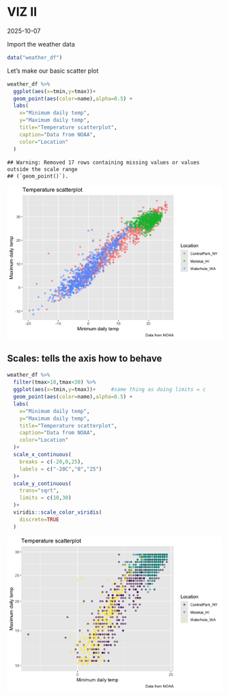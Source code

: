 VIZ II
================
2025-10-07

Import the weather data

``` r
data("weather_df")
```

Let’s make our basic scatter plot

``` r
weather_df %>% 
  ggplot(aes(x=tmin,y=tmax))+
  geom_point(aes(color=name),alpha=0.5) +
  labs(
    x="Minimum daily temp",
    y="Maximum daily temp",
    title="Temperature scatterplot",
    caption="Data from NOAA",
    color="Location"
  )
```

    ## Warning: Removed 17 rows containing missing values or values outside the scale range
    ## (`geom_point()`).

![](VIZII_files/figure-gfm/unnamed-chunk-2-1.png)<!-- -->

## Scales: tells the axis how to behave

``` r
weather_df %>% 
  filter(tmax>10,tmax<30) %>% 
  ggplot(aes(x=tmin,y=tmax))+     #same thing as doing limits = c
  geom_point(aes(color=name),alpha=0.5) +
  labs(
    x="Minimum daily temp",
    y="Maximum daily temp",
    title="Temperature scatterplot",
    caption="Data from NOAA",
    color="Location"
  )+
  scale_x_continuous(
    breaks = c(-20,0,25),
    labels = c("-20C","0","25")
  )+
  scale_y_continuous(
    trans="sqrt",
    limits = c(10,30)
  )+
  viridis::scale_color_viridis(
    discrete=TRUE
  )
```

![](VIZII_files/figure-gfm/unnamed-chunk-3-1.png)<!-- -->

